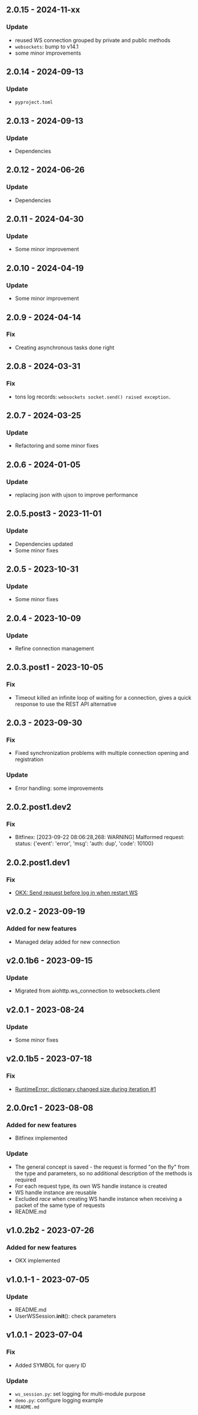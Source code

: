 ## 2.0.15 - 2024-11-xx
### Update
* reused WS connection grouped by private and public methods
* `websockets`: bump to v14.1
* some minor improvements

## 2.0.14 - 2024-09-13
### Update
* `pyproject.toml`

## 2.0.13 - 2024-09-13
### Update
* Dependencies

## 2.0.12 - 2024-06-26
### Update
* Dependencies

## 2.0.11 - 2024-04-30
### Update
* Some minor improvement

## 2.0.10 - 2024-04-19
### Update
* Some minor improvement

## 2.0.9 - 2024-04-14
### Fix
* Creating asynchronous tasks done right

## 2.0.8 - 2024-03-31
### Fix
* tons log records: `websockets socket.send() raised exception.`

## 2.0.7 - 2024-03-25
### Update
* Refactoring and some minor fixes

## 2.0.6 - 2024-01-05
### Update
* replacing json with ujson to improve performance

## 2.0.5.post3 - 2023-11-01
### Update
* Dependencies updated
* Some minor fixes

## 2.0.5 - 2023-10-31
### Update
* Some minor fixes

## 2.0.4 - 2023-10-09
### Update
* Refine connection management

## 2.0.3.post1 - 2023-10-05
### Fix
* Timeout killed an infinite loop of waiting for a connection, gives a quick response to use the REST API alternative

## 2.0.3 - 2023-09-30
### Fix
* Fixed synchronization problems with multiple connection opening and registration

### Update
* Error handling: some improvements

## 2.0.2.post1.dev2
### Fix
* Bitfinex: [2023-09-22 08:06:28,268: WARNING] Malformed request: status: {'event': 'error', 'msg': 'auth: dup', 'code': 10100}

## 2.0.2.post1.dev1
### Fix
* [OKX: Send request before log in when restart WS](https://github.com/DogsTailFarmer/crypto-ws-api/issues/2#issue-1906963265)

## v2.0.2 - 2023-09-19
### Added for new features
* Managed delay added for new connection

## v2.0.1b6 - 2023-09-15
### Update
* Migrated from aiohttp.ws_connection to websockets.client

## v2.0.1 - 2023-08-24
### Update
* Some minor fixes

## v2.0.1b5 - 2023-07-18
### Fix
* [ RuntimeError: dictionary changed size during iteration #1 ](https://github.com/DogsTailFarmer/crypto-ws-api/issues/1#issue-1857274697)

## 2.0.0rc1 - 2023-08-08
### Added for new features
* Bitfinex implemented

### Update
* The general concept is saved - the request is formed "on the fly" from the type and parameters, so no additional
description of the methods is required
* For each request type, its own WS handle instance is created
* WS handle instance are reusable
* Excluded _race_ when creating WS handle instance when receiving a packet of the same type of requests
* README.md

## v1.0.2b2 - 2023-07-26
### Added for new features
* OKX implemented

## v1.0.1-1 - 2023-07-05
### Update
* README.md
* UserWSSession.__init__(): check parameters 

## v1.0.1 - 2023-07-04
### Fix
* Added SYMBOL for query ID

### Update
* `ws_session.py`: set logging for multi-module purpose
* `demo.py`: configure logging example
* `README.md`
